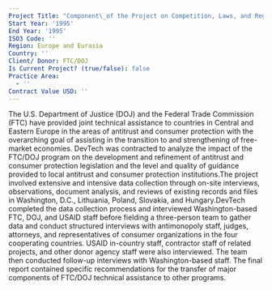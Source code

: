 ```yaml
---
Project Title: "Component\_of the Project on Competition, Laws, and Regulations"
Start Year: '1995'
End Year: '1995'
ISO3 Code: ''
Region: Europe and Eurasia
Country: ''
Client/ Donor: FTC/DOJ
Is Current Project? (true/false): false
Practice Area:
  - ''
Contract Value USD: ''
---
```

The U.S. Department of Justice (DOJ) and the Federal Trade Commission (FTC) have provided joint technical assistance to countries in Central and Eastern Europe in the areas of antitrust and consumer protection with the overarching goal of assisting in the transition to and strengthening of free-market economies. DevTech was contracted to analyze the impact of the FTC/DOJ program on the development and refinement of antitrust and consumer protection legislation and the level and quality of guidance provided to local antitrust and consumer protection institutions.The project involved extensive and intensive data collection through on-site interviews, observations, document analysis, and reviews of existing records and files in Washington, D.C., Lithuania, Poland, Slovakia, and Hungary.DevTech completed the data collection process and interviewed Washington-based FTC, DOJ, and USAID staff before fielding a three-person team to gather data and conduct structured interviews with antimonopoly staff, judges, attorneys, and representatives of consumer organizations in the four cooperating countries. USAID in-country staff, contractor staff of related projects, and other donor agency staff were also interviewed. The team then conducted follow-up interviews with Washington-based staff. The final report contained specific recommendations for the transfer of major components of FTC/DOJ technical assistance to other programs.